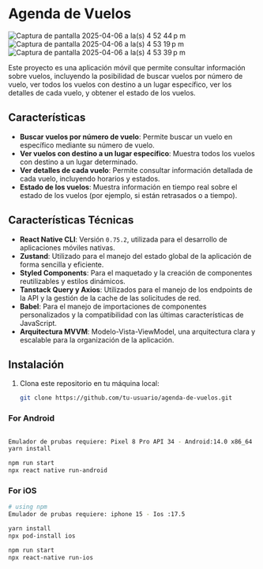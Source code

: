 # Agenda de Vuelos

![Captura de pantalla 2025-04-06 a la(s) 4 52 44 p m](https://github.com/user-attachments/assets/b35bc588-882a-4403-ae61-6b5ba3185fda)
![Captura de pantalla 2025-04-06 a la(s) 4 53 19 p m](https://github.com/user-attachments/assets/8b509003-7732-4efe-92d7-f6630ee865c7)
![Captura de pantalla 2025-04-06 a la(s) 4 53 39 p m](https://github.com/user-attachments/assets/2986c5f6-f4ce-43df-9a4c-813369a8e2db)



Este proyecto es una aplicación móvil que permite consultar información sobre vuelos, incluyendo la posibilidad de buscar vuelos por número de vuelo, ver todos los vuelos con destino a un lugar específico, ver los detalles de cada vuelo, y obtener el estado de los vuelos.

## Características

- **Buscar vuelos por número de vuelo**: Permite buscar un vuelo en específico mediante su número de vuelo.
- **Ver vuelos con destino a un lugar específico**: Muestra todos los vuelos con destino a un lugar determinado.
- **Ver detalles de cada vuelo**: Permite consultar información detallada de cada vuelo, incluyendo horarios y estados.
- **Estado de los vuelos**: Muestra información en tiempo real sobre el estado de los vuelos (por ejemplo, si están retrasados o a tiempo).

## Características Técnicas

- **React Native CLI**: Versión `0.75.2`, utilizada para el desarrollo de aplicaciones móviles nativas.
- **Zustand**: Utilizado para el manejo del estado global de la aplicación de forma sencilla y eficiente.
- **Styled Components**: Para el maquetado y la creación de componentes reutilizables y estilos dinámicos.
- **Tanstack Query y Axios**: Utilizados para el manejo de los endpoints de la API y la gestión de la cache de las solicitudes de red.
- **Babel**: Para el manejo de importaciones de componentes personalizados y la compatibilidad con las últimas características de JavaScript.
- **Arquitectura MVVM**: Modelo-Vista-ViewModel, una arquitectura clara y escalable para la organización de la aplicación.

## Instalación

1. Clona este repositorio en tu máquina local:
   ```bash
   git clone https://github.com/tu-usuario/agenda-de-vuelos.git

### For Android

```bash

Emulador de prubas requiere: Pixel 8 Pro API 34 - Android:14.0 x86_64
yarn install

npm run start
npx react native run-android 
```

### For iOS

```bash
# using npm
Emulador de prubas requiere: iphone 15 - Ios :17.5

yarn install 
npx pod-install ios

npm run start
npx react-native run-ios
```

   
